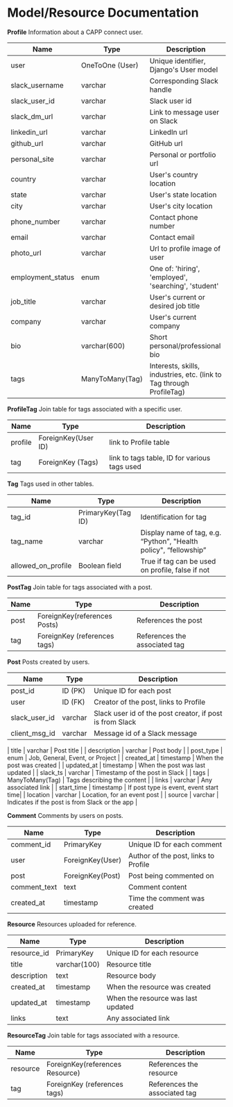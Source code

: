 # Model/Resource Documentation

**Profile**
Information about a CAPP connect user.

| Name              | Type                 | Description               |
| ----------------- | -------------------- | ------------------------- |
| user           | OneToOne (User)     | Unique identifier, Django's User model|
| slack_username | varchar | Corresponding Slack handle   |
| slack_user_id | varchar | Slack user id   |
| slack_dm_url | varchar | Link to message user on Slack   |
| linkedin_url| varchar | LinkedIn url   |
| github_url| varchar | GitHub url   |
| personal_site | varchar | Personal or portfolio url   |
| country | varchar | User's country location   |
| state | varchar | User's state location   |
| city | varchar | User's city location   |
| phone_number | varchar | Contact phone number   |
| email | varchar | Contact email   |
| photo_url       | varchar             | Url to profile image of user       |
| employment_status | enum | One of: 'hiring', 'employed', 'searching', 'student'   |
| job_title | varchar | User's current or desired job title  |
| company | varchar | User's current company  |
| bio | varchar(600) | Short personal/professional bio   |
| tags | ManyToMany(Tag) | Interests, skills, industries, etc. (link to Tag through ProfileTag)  |

**ProfileTag**
Join table for tags associated with a specific user.

| Name               | Type              | Description                                                  |
| ------------------ | ----------------- | ------------------------------------------------------------ |
| profile            |ForeignKey(User ID)| link to Profile table                                            |
| tag             | ForeignKey (Tags) | link to tags table, ID for various tags used                                     |

**Tag**
Tags used in other tables.

| Name               | Type              | Description                                                  |
| ------------------ | ----------------- | ------------------------------------------------------------ |
| tag_id             | PrimaryKey(Tag ID)| Identification for tag                                       |
| tag_name           | varchar           | Display name of tag, e.g. “Python”, "Health policy", “fellowship”          |
| allowed_on_profile         | Boolean field           |True if tag can be used on profile, false if not          |

**PostTag**
Join table for tags associated with a post.

| Name               | Type                         | Description                                                  |
| ------------------ | ---------------------------- | ------------------------------------------------------------ |
| post            | ForeignKey(references Posts) | References the post                                          |
| tag             | ForeignKey (references tags) | References the associated tag                                |

**Post**
Posts created by users.

| Name               | Type              | Description                                                  |
| ------------------ | ----------------- | ------------------------------------------------------------ |
| post_id            | ID (PK)           | Unique ID for each post                                      |
| user            |  ID (FK)          |  Creator of the post, links to Profile                                         |
| slack_user_id            |  varchar         |  Slack user id of the post creator, if post is from Slack                                        |
| client_msg_id              |   varchar         |  Message id of a Slack message                                                  |

| title              |   varchar         |  Post title                                                  |
| description        |  varchar          |  Post body                                                   |
| post_type                |  enum  |  Job, General, Event, or Project                                 |
| created_at         |  timestamp        | When the post was created |
| updated_at         |  timestamp        | When the post was last updated |
| slack_ts        |  varchar        | Timestamp of the post in Slack |
| tags                |  ManyToMany(Tag)  |  Tags describing the content                                 |
| links              |  varchar          |  Any associated link                                         |
| start_time        |  timestamp        | If post type is event, event start time|
| location              |  varchar          |  Location, for an event post                                         |
| source                | varchar  | Indicates if the post is from Slack or the app                                 |

**Comment**
Comments by users on posts.

| Name         | Type              | Description                              |
|--------------|-------------------|------------------------------------------|
| comment_id   | PrimaryKey        | Unique ID for each comment                |
| user         | ForeignKey(User)  | Author of the post, links to Profile                   |
| post         | ForeignKey(Post)  | Post being commented on                          |
| comment_text | text              | Comment content         |
| created_at   | timestamp         | Time the comment was created             |

**Resource**
Resources uploaded for reference.

| Name       | Type         | Description                         |
|------------|--------------|-------------------------------------|
| resource_id| PrimaryKey   | Unique ID for each resource         |
| title      | varchar(100) | Resource title                      |
| description| text         | Resource body                |
| created_at | timestamp    | When the resource was created       |
| updated_at | timestamp    | When the resource was last updated               |
| links      | text         | Any associated link |

**ResourceTag**
Join table for tags associated with a resource.

| Name               | Type                         | Description                                                  |
| ------------------ | ---------------------------- | ------------------------------------------------------------ |
| resource            | ForeignKey(references Resource) | References the resource                                          |
| tag             | ForeignKey (references tags) | References the associated tag                                |
